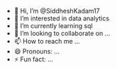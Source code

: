 - 👋 Hi, I’m @SiddheshKadam17
- 👀 I’m interested in data analytics
- 🌱 I’m currently learning sql
- 💞️ I’m looking to collaborate on ...
- 📫 How to reach me ...
- 😄 Pronouns: ...
- ⚡ Fun fact: ...

<!---
SiddheshKadam17/SiddheshKadam17 is a ✨ special ✨ repository because its `README.md` (this file) appears on your GitHub profile.
You can click the Preview link to take a look at your changes.
--->
